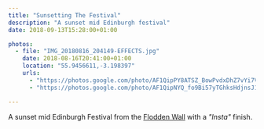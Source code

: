 ```yaml
---
title: "Sunsetting The Festival"
description: "A sunset mid Edinburgh festival"
date: 2018-09-13T15:28:00+01:00

photos:
  - file: "IMG_20180816_204149-EFFECTS.jpg"
    date: 2018-08-16T20:41:00+01:00
    location: "55.9456611,-3.198397"
    urls:
      - "https://photos.google.com/photo/AF1QipPY8ATSZ_BowPvdxDhZ7vYi7ViT6UZ4oqsFw0Ko"
      - "https://photos.google.com/photo/AF1QipNYQ_fo9Bi57yTGhksHdjnsJ1j2SoN5QSeTdEQO"

---
```


A sunset mid Edinburgh Festival from the [Flodden Wall](https://en.wikipedia.org/wiki/Edinburgh_town_walls#Flodden_Wall) with a <i>"Insta"</i> finish.